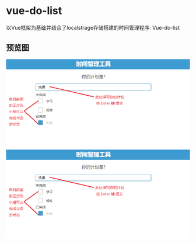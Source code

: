 # vue-do-list
以Vue框架为基础并结合了localstrage存储搭建的时间管理程序: Vue-do-list


## 预览图
![预览图1](https://github.com/ZephV/vue-do-list/blob/master/Screentshots/p1.png?raw=true)
![预览图2](https://github.com/ZephV/vue-do-list/blob/master/Screentshots/p1.png?raw=true)
